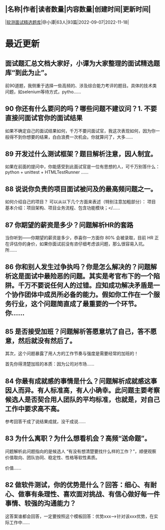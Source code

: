 |名称|作者|读者数量|内容数量|创建时间|更新时间|
---
|[软测面试精选题库](https://xiaobot.net/p/testdata?refer=0b133df9-27dc-423b-8101-639049001c13)|@小谭|63人|93篇|2022-09-07|2022-11-18|

# 最近更新
## 面试题汇总文档大家好，小谭为大家整理的面试精选题库“到此为止”。

前90道题，我侧重于选择一些高频的、涉及综合能力考评的题目。具体的技术类问题，如selenium等待方式，pytho......
## 90 你还有什么要问的吗？哪些问题不建议问？1. 不要直接问面试官你的面试结果
如果不确定自己的面试结果如何，千万不要问面试官，我这次表现如何，因为你一般得不到你想要的结果，白白浪费一次机会。你就算问了，大多......
## 89 开发过什么测试框架？题目解析注意，因人制宜。

如果在前面的提问中，你能感受到此面试官是一位有思想的人，可千万别答什么：python + unittest + HTMLTestRunner ......
## 88 说说你负责的项目面试被问及的最高频问题之一。

如何介绍自己的项目？ 可以从以下几个方面来表述（特别注意加粗部分）：
项目基本介绍：项目架构、项目业务流程、包含功能模块；</......
## 87 你期望的薪资是多少？问题解析HR的套路
当你听到——你期望的薪资是多少，恭喜你一方面你 80% 会被录取，目前 HR 正在评估你的身价，如果你面试前没有咨仔细考虑该问题，那么很容易入坑。
所......
## 86 你和别人发生过争执吗？你是怎么解决的？问题解析这是面试中最险恶的问题。其实是考官布下的一个陷阱。千万不要说任何人的过错。应知成功解决矛盾是一个协作团体中成员所必备的能力。假如你工作在一个服务行业，这个问题简直成了最重要的一个环节。你......
## 85 是否接受加班？问题解析答愿意坑了自己，答不愿意，然后就没有然后了。
其次，这个问题暴露了用人方的工作节奏与强度是需要经常的加班的！

首先你得清楚加班的本质：因为公司对市场......
## 84 你最有成就感的事情是什么？问题解析成就感这事因人而异。有人标准高，有人小确幸。此问题主要考察候选人是否契合用人团队的平均标准，也就是，对自己工作中要求高不高。

参考回答干成了说结果成就，没干成说......
## 83 为什么离职？为什么想看机会？高频“送命题”。

问题解析此问题指向的是候选人 “有没有想清楚要找什么样的工作？”，顺便观察价值取向、团队协同、稳定性、性格等软性素质。

价值......
## 82 做软件测试，你的优势是什么？回答：细心、有耐心、做事有条理性、喜欢面对挑战、有信心做好每一件事情、较强的沟通能力？
这答案谁都会回答，一定要按照这个模板回答：优势xxx--&gt;针对该xxx优势，在实际工作中......

